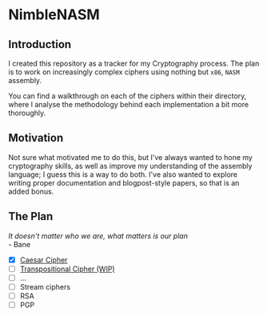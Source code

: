 # NimbleNASM

## Introduction

I created this repository as a tracker for my Cryptography process. The plan is to work on increasingly complex ciphers using nothing but `x86`, `NASM` assembly.   

You can find a walkthrough on each of the ciphers within their directory, where I analyse the methodology behind each implementation a bit more thoroughly. 

## Motivation

Not sure what motivated me to do this, but I've always wanted to hone my cryptography skills, as well as improve my understanding of the assembly language; I guess this is a way to do both. I've also wanted to explore writing proper documentation and blogpost-style papers, so that is an added bonus. 

## The Plan 

*It doesn't matter who we are, what matters is our plan*  
\- Bane

- [X] [Caesar Cipher](./Caesar/README.md)
- [ ] [Transpositional Cipher (WIP)](./TranspositionCipher/)
- [ ] ...
- [ ] Stream ciphers
- [ ] RSA
- [ ] PGP 
